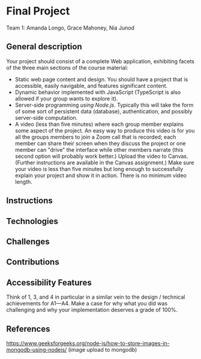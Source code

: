 # Final Project
Team 1: Amanda Longo, Grace Mahoney, Nia Junod

## General description
<!--1. A brief description of what you created, and a link to the project itself (two paragraphs of text)-->

Your project should consist of a complete Web application, exhibiting facets of the three main sections of the course material:

- Static web page content and design. You should have a project that is accessible, easily navigable, and features significant content.
- Dynamic behavior implemented with JavaScript (TypeScript is also allowed if your group wants to explore it).
- Server-side programming *using Node.js*. Typically this will take the form of some sort of persistent data (database), authentication, and possibly server-side computation. 
- A video (less than five minutes) where each group member explains some aspect of the project. An easy way to produce this video is for you all the groups members to join a Zoom call that is recorded; each member can share their screen when they discuss the project or one member can "drive" the interface while other members narrate (this second option will probably work better.) Upload the video to Canvas. (Further instructions are available in the Canvas assignment.) Make sure your video is less than five minutes but long enough to successfully explain your project and show it in action. There is no minimum video length.

## Instructions
<!--2. Any additional instructions that might be needed to fully use your project (login information, etc.)-->

## Technologies
<!--3. An outline of the technologies you used and how you used them.-->

## Challenges
<!--4. What challenges you faced in completing the project.-->

## Contributions
<!--5. What each group member was responsible for designing / developing.-->

## Accessibility Features
<!--6. What accessibility features you included in your project.-->

Think of 1, 3, and 4 in particular in a similar vein to the design / technical achievements for A1—A4. Make a case for why what you did was challenging and why your implementation deserves a grade of 100%.

## References
https://www.geeksforgeeks.org/node-js/how-to-store-images-in-mongodb-using-nodejs/ (image upload to mongodb)
